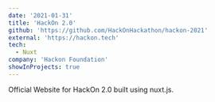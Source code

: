 ```yaml
---
date: '2021-01-31'
title: 'HackOn 2.0'
github: 'https://github.com/HackOnHackathon/hackon-2021'
external: 'https://hackon.tech'
tech:
  - Nuxt
company: 'Hackon Foundation'
showInProjects: true
---
```


Official Website for HackOn 2.0 built using nuxt.js.
